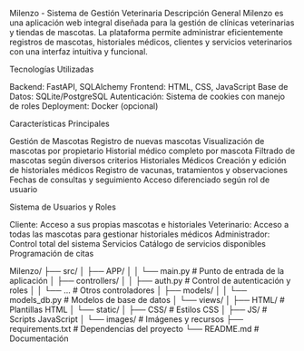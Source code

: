 Milenzo - Sistema de Gestión Veterinaria
Descripción General
Milenzo es una aplicación web integral diseñada para la gestión de clínicas veterinarias y tiendas de mascotas. La plataforma permite administrar eficientemente registros de mascotas, historiales médicos, clientes y servicios veterinarios con una interfaz intuitiva y funcional.

Tecnologías Utilizadas

Backend: FastAPI, SQLAlchemy
Frontend: HTML, CSS, JavaScript
Base de Datos: SQLite/PostgreSQL
Autenticación: Sistema de cookies con manejo de roles
Deployment: Docker (opcional)


Características Principales

Gestión de Mascotas
Registro de nuevas mascotas
Visualización de mascotas por propietario
Historial médico completo por mascota
Filtrado de mascotas según diversos criterios
Historiales Médicos
Creación y edición de historiales médicos
Registro de vacunas, tratamientos y observaciones
Fechas de consultas y seguimiento
Acceso diferenciado según rol de usuario


Sistema de Usuarios y Roles

Cliente: Acceso a sus propias mascotas e historiales
Veterinario: Acceso a todas las mascotas para gestionar historiales médicos
Administrador: Control total del sistema
Servicios
Catálogo de servicios disponibles
Programación de citas

Milenzo/
├── src/
│   ├── APP/
│   │   └── main.py           # Punto de entrada de la aplicación
│   ├── controllers/
│   │   ├── auth.py           # Control de autenticación y roles
│   │   └── ...               # Otros controladores
│   ├── models/
│   │   └── models_db.py      # Modelos de base de datos
│   └── views/
│       ├── HTML/             # Plantillas HTML
│       └── static/
│           ├── CSS/          # Estilos CSS
│           ├── JS/           # Scripts JavaScript
│           └── images/       # Imágenes y recursos
├── requirements.txt          # Dependencias del proyecto
└── README.md                 # Documentación
